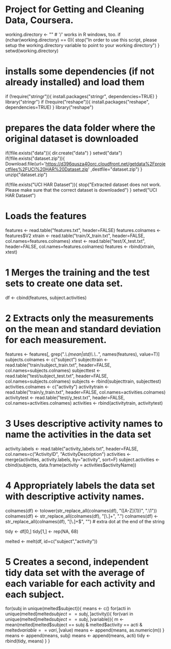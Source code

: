 # Project for Getting and Cleaning Data, Coursera.
working.directory <- "" # '/' works in R windows, too.
if (nchar(working.directory) == 0){
  stop("In order to use this script, please setup the working.directory variable to point to your working directory")
}
setwd(working.directory)

# installs some dependencies (if not already installed) and load them
if (!require("stringr")){
  install.packages("stringr", dependencies=TRUE)
}
library("stringr")
if (!require("reshape")){
  install.packages("reshape", dependencies=TRUE)
}
library("reshape")

# prepares the data folder where the original dataset is downloaded
if(!file.exists("data")){
  dir.create("data")
}
setwd("data")
if(!file.exists("dataset.zip")){
Download.file(url='https://d396qusza40orc.cloudfront.net/getdata%2Fprojectfiles%2FUCI%20HAR%20Dataset.zip' ,destfile="dataset.zip")
}
unzip("dataset.zip")

if(!file.exists("UCI HAR Dataset")){
  stop("Extracted dataset does not work. Please make sure that the correct dataset is downloaded")
}
setwd("UCI HAR Dataset")

# Loads the features
features <- read.table("features.txt", header=FALSE)
features.colnames <- features$V2
xtrain <- read.table("train/X_train.txt", header=FALSE, col.names=features.colnames)
xtest <- read.table("test/X_test.txt", header=FALSE, col.names=features.colnames)
features <- rbind(xtrain, xtest)

# 1 Merges the training and the test sets to create one data set.
df <- cbind(features, subject.activities)

# 2 Extracts only the measurements on the mean and standard deviation for each measurement.
features <- features[, grep(".*\\.(mean|std)\\.\\..*", names(features), value=T)]
subjects.colnames <- c("subject")
subjecttrain <- read.table("train/subject_train.txt", header=FALSE, col.names=subjects.colnames)
subjecttest <- read.table("test/subject_test.txt", header=FALSE, col.names=subjects.colnames)
subjects <- rbind(subjecttrain, subjecttest)
activities.colnames <- c("activity")
activitytrain <- read.table("train/y_train.txt", header=FALSE, col.names=activities.colnames)
activitytest <- read.table("test/y_test.txt", header=FALSE, col.names=activities.colnames)
activities <- rbind(activitytrain, activitytest)

# 3 Uses descriptive activity names to name the activities in the data set
activity.labels <- read.table("activity_labels.txt", header=FALSE, col.names=c("ActivityID", "ActivityDescription")
activities <- merge(activities, activity.labels, by="activity", sort=F)
subject.activities <- cbind(subjects, data.frame(activity = activities$activityName))


# 4 Appropriately labels the data set with descriptive activity names.
colnames(df) <- tolower(str_replace_all(colnames(df), "([A-Z]{1})", ".\\1"))
colnames(df) <- str_replace_all(colnames(df), "[\\.]+", ".")
colnames(df) <- str_replace_all(colnames(df), "[\\.]+$", "") # extra dot at the end of the string

tidy <- df[0,]
tidy[1,] <- rep(NA, 68)
  
melted <- melt(df, id=c("subject","activity"))

# 5 Creates a second, independent tidy data set with the average of each variable for each activity and each subject. 
for(subj in unique(melted$subject)){
  means <- c()
  for(acti in unique(melted[melted$subject == subj,]$activity)){
    for(vari in unique(melted[melted$subject == subj,]$variable)){
      m <- mean(melted[melted$subject == subj & melted$activity == acti & melted$variable == vari,]$value)
      means <- append(means, as.numeric(m))
    }
    means <- append(means, subj)
    means <- append(means, acti)
    tidy <- rbind(tidy, means)
  }
}
